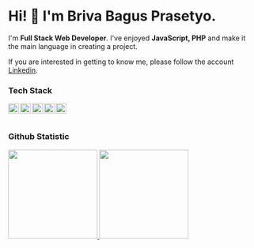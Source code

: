 #  Hi! 👋 I'm Briva Bagus Prasetyo.



I'm **Full Stack Web Developer**.  I've enjoyed **JavaScript, PHP** and make it the main language in creating a project.


If you are interested in getting to know me, please follow the account [Linkedin](https://www.linkedin.com/in/briva-bagus-prasetyo-5281551b3/).

### Tech Stack
  <a href="#"><img align="left" alt="JavaScript" title="JavaScript" width="21px" src="https://upload.wikimedia.org/wikipedia/commons/9/99/Unofficial_JavaScript_logo_2.svg" /></a>
  <a href="https://nodejs.org/"><img align="left" alt="NodeJS" title="NodeJS" width="21px" src="https://seeklogo.com/images/N/nodejs-logo-FBE122E377-seeklogo.com.png" /></a>
  <a href="https://reactjs.org/"><img align="left" alt="React" title="React" width="21px" src="https://cdn.worldvectorlogo.com/logos/react-2.svg" /></a>
  <a href="https://laravel.com/"><img align="left" alt="Laravel" title="Laravel" width="21px" src="https://upload.wikimedia.org/wikipedia/commons/thumb/9/9a/Laravel.svg/985px-Laravel.svg.png" /></a>
  <a href="https://	www.yiiframework.com/"><img align="left" alt="YII" title="YII" width="21px" src="https://upload.wikimedia.org/wikipedia/id/a/ae/Yii.png" /></a>
  <br>
  <br>

### Github Statistic
<p align="left">
<a href="https://github.com/brivabagus">
  <img height="180em" src="https://github-readme-stats-eight-theta.vercel.app/api?username=brivabagus&show_icons=true&theme=algolia&include_all_commits=true&count_private=true"/>
  <img height="180em" src="https://github-readme-stats-eight-theta.vercel.app/api/top-langs/?username=brivabagus&layout=compact&langs_count=8&theme=algolia"/>
</a>
</p>
